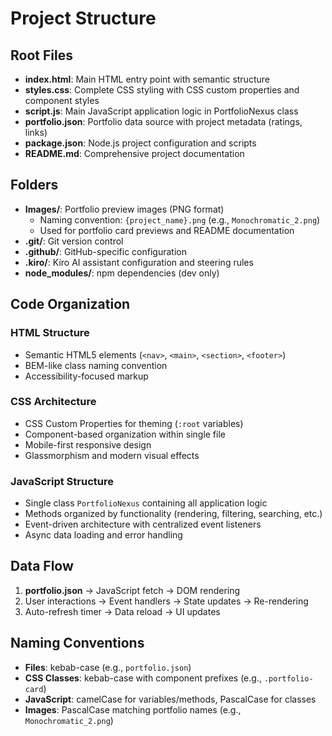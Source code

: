 # Project Structure

## Root Files
- **index.html**: Main HTML entry point with semantic structure
- **styles.css**: Complete CSS styling with CSS custom properties and component styles
- **script.js**: Main JavaScript application logic in PortfolioNexus class
- **portfolio.json**: Portfolio data source with project metadata (ratings, links)
- **package.json**: Node.js project configuration and scripts
- **README.md**: Comprehensive project documentation

## Folders
- **Images/**: Portfolio preview images (PNG format)
  - Naming convention: `{project_name}.png` (e.g., `Monochromatic_2.png`)
  - Used for portfolio card previews and README documentation
- **.git/**: Git version control
- **.github/**: GitHub-specific configuration
- **.kiro/**: Kiro AI assistant configuration and steering rules
- **node_modules/**: npm dependencies (dev only)

## Code Organization

### HTML Structure
- Semantic HTML5 elements (`<nav>`, `<main>`, `<section>`, `<footer>`)
- BEM-like class naming convention
- Accessibility-focused markup

### CSS Architecture
- CSS Custom Properties for theming (`:root` variables)
- Component-based organization within single file
- Mobile-first responsive design
- Glassmorphism and modern visual effects

### JavaScript Structure
- Single class `PortfolioNexus` containing all application logic
- Methods organized by functionality (rendering, filtering, searching, etc.)
- Event-driven architecture with centralized event listeners
- Async data loading and error handling

## Data Flow
1. **portfolio.json** → JavaScript fetch → DOM rendering
2. User interactions → Event handlers → State updates → Re-rendering
3. Auto-refresh timer → Data reload → UI updates

## Naming Conventions
- **Files**: kebab-case (e.g., `portfolio.json`)
- **CSS Classes**: kebab-case with component prefixes (e.g., `.portfolio-card`)
- **JavaScript**: camelCase for variables/methods, PascalCase for classes
- **Images**: PascalCase matching portfolio names (e.g., `Monochromatic_2.png`)